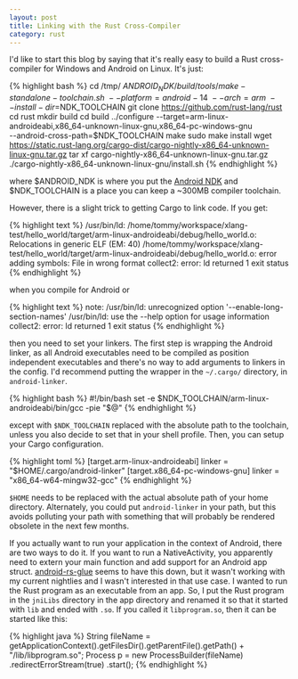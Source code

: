 ```yaml
---
layout: post
title: Linking with the Rust Cross-Compiler
category: rust
---
```


I'd like to start this blog by saying that it's really easy to build a
Rust cross-compiler for Windows and Android on Linux. It's just:

{% highlight bash %}
cd /tmp/
$ANDROID_NDK/build/tools/make-standalone-toolchain.sh \
    --platform=android-14 \
    --arch=arm \
    --install-dir=$NDK_TOOLCHAIN
git clone https://github.com/rust-lang/rust
cd rust
mkdir build
cd build
../configure --target=arm-linux-androideabi,x86_64-unknown-linux-gnu,x86_64-pc-windows-gnu \
    --android-cross-path=$NDK_TOOLCHAIN
make
sudo make install
wget https://static.rust-lang.org/cargo-dist/cargo-nightly-x86_64-unknown-linux-gnu.tar.gz
tar xf cargo-nightly-x86_64-unknown-linux-gnu.tar.gz
./cargo-nightly-x86_64-unknown-linux-gnu/install.sh
{% endhighlight %}

where $ANDROID_NDK is where you put the [Android NDK](https://developer.android.com/tools/sdk/ndk/index.html)
and $NDK_TOOLCHAIN is a place you can keep a ~300MB compiler toolchain.

However, there is a slight trick to getting Cargo to link code. If you get:

{% highlight text %}
/usr/bin/ld: /home/tommy/workspace/xlang-test/hello_world/target/arm-linux-androideabi/debug/hello_world.o: Relocations in generic ELF (EM: 40)
/home/tommy/workspace/xlang-test/hello_world/target/arm-linux-androideabi/debug/hello_world.o: error adding symbols: File in wrong format
collect2: error: ld returned 1 exit status
{% endhighlight %}

when you compile for Android or

{% highlight text %}
note: /usr/bin/ld: unrecognized option '--enable-long-section-names'
/usr/bin/ld: use the --help option for usage information
collect2: error: ld returned 1 exit status
{% endhighlight %}

then you need to set your linkers. The first step is wrapping the Android linker, as all 
Android executables need to be compiled as position independent executables and
there's no way to add arguments to linkers in the config. I'd recommend putting the
wrapper in the `~/.cargo/` directory, in `android-linker`.

{% highlight bash %}
#!/bin/bash
set -e
$NDK_TOOLCHAIN/arm-linux-androideabi/bin/gcc -pie "$@"
{% endhighlight %}

except with `$NDK_TOOLCHAIN` replaced with the absolute path to the toolchain, unless
you also decide to set that in your shell profile. Then, you can setup your Cargo configuration.

{% highlight toml %}
[target.arm-linux-androideabi]
linker = "$HOME/.cargo/android-linker"
[target.x86_64-pc-windows-gnu]
linker = "x86_64-w64-mingw32-gcc"
{% endhighlight %}

`$HOME` needs to be replaced with the actual absolute path of your home directory. Alternately,
you could put `android-linker` in your path, but this avoids polluting your path with something
that will probably be rendered obsolete in the next few months.

If you actually want to run your application in the context of Android, there are two ways to
do it. If you want to run a NativeActivity, you apparently need to extern your main function
and add support for an Android app struct. [android-rs-glue](https://github.com/tomaka/android-rs-glue)
seems to have this down, but it wasn't working with my current nightlies and I wasn't interested
in that use case. I wanted to run the Rust program as an executable from an app. So, I put the
Rust program in the `jniLibs` directory in the app directory and renamed it so that it started
with `lib` and ended with `.so`. If you called it `libprogram.so`, then it can be started like
this:

{% highlight java %}
String fileName = getApplicationContext().getFilesDir().getParentFile().getPath() + "/lib/libprogram.so";
Process p = new ProcessBuilder(fileName)
    .redirectErrorStream(true)
    .start();
{% endhighlight %}
